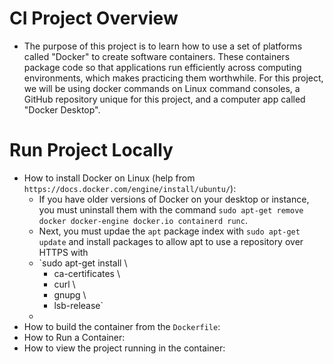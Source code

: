# CI Project Overview
- The purpose of this project is to learn how to use a set of platforms called "Docker" to create software containers. These containers package code so that applications run efficiently across computing environments, which makes practicing them worthwhile. For this project, we will be using docker commands on Linux command consoles, a GitHub repository unique for this project, and a computer app called "Docker Desktop".
# Run Project Locally
- How to install Docker on Linux (help from `https://docs.docker.com/engine/install/ubuntu/`):
  - If you have older versions of Docker on your desktop or instance, you must uninstall them with the command `sudo apt-get remove docker docker-engine docker.io containerd runc`.
  - Next, you must updae the `apt` package index with `sudo apt-get update` and install packages to allow apt to use a repository over HTTPS with 
  - `sudo apt-get install \
    - ca-certificates \
    - curl \
    - gnupg \
    - lsb-release`
  - 
- How to build the container from the `Dockerfile`:
- How to Run a Container:
- How to view the project running in the container:
